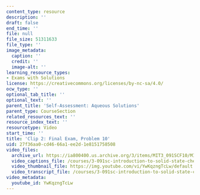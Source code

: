```yaml
---
content_type: resource
description: ''
draft: false
end_time: ''
file: null
file_size: 51311633
file_type: ''
image_metadata:
  caption: ''
  credit: ''
  image-alt: ''
learning_resource_types:
- Exams with Solutions
license: https://creativecommons.org/licenses/by-nc-sa/4.0/
ocw_type: ''
optional_tab_title: ''
optional_text: ''
parent_title: 'Self-Assessment: Aqueous Solutions'
parent_type: CourseSection
related_resources_text: ''
resource_index_text: ''
resourcetype: Video
start_time: ''
title: 'Clip 2: Final Exam, Problem 10'
uid: 27f36aa0-cd46-66a1-ee2d-1e8151758508
video_files:
  archive_url: https://ia800400.us.archive.org/3/items/MIT3_091SCF10/MIT3-091SCF10Final_Exam_A_Prob_10_300k.mp4
  video_captions_file: /courses/3-091sc-introduction-to-solid-state-chemistry-fall-2010/af35d22b857c599fa06147854c5ba119_YwKqzngTcLw.vtt
  video_thumbnail_file: https://img.youtube.com/vi/YwKqzngTcLw/default.jpg
  video_transcript_file: /courses/3-091sc-introduction-to-solid-state-chemistry-fall-2010/d82ca1b979a83d6f0ef1bd18c5566890_YwKqzngTcLw.pdf
video_metadata:
  youtube_id: YwKqzngTcLw
---
```

